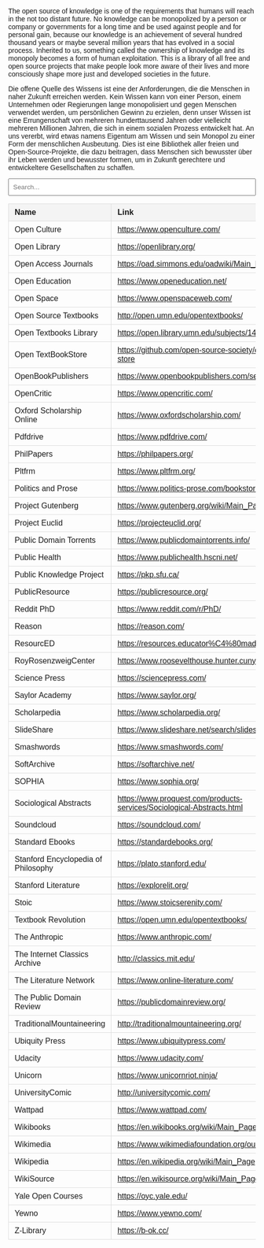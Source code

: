The open source of knowledge is one of the requirements that humans will reach in the not too distant future. No knowledge can be monopolized by a person or company or governments for a long time and be used against people and for personal gain, because our knowledge is an achievement of several hundred thousand years or maybe several million years that has evolved in a social process. Inherited to us, something called the ownership of knowledge and its monopoly becomes a form of human exploitation. This is a library of all free and open source projects that make people look more aware of their lives and more consciously shape more just and developed societies in the future.

Die offene Quelle des Wissens ist eine der Anforderungen, die die Menschen in naher Zukunft erreichen werden. Kein Wissen kann von einer Person, einem Unternehmen oder Regierungen lange monopolisiert und gegen Menschen verwendet werden, um persönlichen Gewinn zu erzielen, denn unser Wissen ist eine Errungenschaft von mehreren hunderttausend Jahren oder vielleicht mehreren Millionen Jahren, die sich in einem sozialen Prozess entwickelt hat. An uns vererbt, wird etwas namens Eigentum am Wissen und sein Monopol zu einer Form der menschlichen Ausbeutung. Dies ist eine Bibliothek aller freien und Open-Source-Projekte, die dazu beitragen, dass Menschen sich bewusster über ihr Leben werden und bewusster formen, um in Zukunft gerechtere und entwickeltere Gesellschaften zu schaffen.

<!DOCTYPE html>
<html lang="en">
<head>
    <meta charset="UTF-8">
    <meta name="viewport" content="width=device-width, initial-scale=1.0">
    <style>
        body {
            font-family: Arial, sans-serif;
        }
        table {
            width: 100%;
            border-collapse: collapse;
        }
        th, td {
            padding: 8px 12px;
            border: 1px solid #ddd;
            text-align: left;
            transition: background-color 0.3s ease;
        }
        th {
            cursor: pointer;
            background-color: #f4f4f4;
            position: relative;
        }
        th.sorted-asc::after, th.sorted-desc::after {
            content: '';
            position: absolute;
            right: 8px;
            width: 0; 
            height: 0; 
        }
        th.sorted-asc::after {
            border-left: 5px solid transparent;
            border-right: 5px solid transparent;
            border-bottom: 6px solid #000;
            top: 50%;
            transform: translateY(-50%);
        }
        th.sorted-desc::after {
            border-left: 5px solid transparent;
            border-right: 5px solid transparent;
            border-top: 6px solid #000;
            top: 50%;
            transform: translateY(-50%);
        }
        tr:hover {
            background-color: #f1f1f1;
        }
        .search-container {
            margin-bottom: 10px;
        }
        .search-box {
            padding: 8px;
            width: 100%;
            box-sizing: border-box;
        }
    </style>
    <title>Open Source Resources</title>
</head>
<body>

<div class="search-container">
    <input type="text" id="searchBox" class="search-box" placeholder="Search...">
</div>

<table id="interactiveTable">
    <thead>
        <tr>
            <th onclick="sortTable(0)">Name</th>
            <th onclick="sortTable(1)">Link</th>
        </tr>
    </thead>
    <tbody>
        <tr><td>Open Culture</td><td><a href="https://www.openculture.com/">https://www.openculture.com/</a></td></tr>
        <tr><td>Open Library</td><td><a href="https://openlibrary.org/">https://openlibrary.org/</a></td></tr>
        <tr><td>Open Access Journals</td><td><a href="https://oad.simmons.edu/oadwiki/Main_Page">https://oad.simmons.edu/oadwiki/Main_Page</a></td></tr>
        <tr><td>Open Education</td><td><a href="https://www.openeducation.net/">https://www.openeducation.net/</a></td></tr>
        <tr><td>Open Space</td><td><a href="https://www.openspaceweb.com/">https://www.openspaceweb.com/</a></td></tr>
        <tr><td>Open Source Textbooks</td><td><a href="http://open.umn.edu/opentextbooks/">http://open.umn.edu/opentextbooks/</a></td></tr>
        <tr><td>Open Textbooks Library</td><td><a href="https://open.library.umn.edu/subjects/14">https://open.library.umn.edu/subjects/14</a></td></tr>
        <tr><td>Open TextBookStore</td><td><a href="https://github.com/open-source-society/open-textbook-store">https://github.com/open-source-society/open-textbook-store</a></td></tr>
        <tr><td>OpenBookPublishers</td><td><a href="https://www.openbookpublishers.com/section/41/1">https://www.openbookpublishers.com/section/41/1</a></td></tr>
        <tr><td>OpenCritic</td><td><a href="https://www.opencritic.com/">https://www.opencritic.com/</a></td></tr>
        <tr><td>Oxford Scholarship Online</td><td><a href="https://www.oxfordscholarship.com/">https://www.oxfordscholarship.com/</a></td></tr>
        <tr><td>Pdfdrive</td><td><a href="https://www.pdfdrive.com/">https://www.pdfdrive.com/</a></td></tr>
        <tr><td>PhilPapers</td><td><a href="https://philpapers.org/">https://philpapers.org/</a></td></tr>
        <tr><td>Pltfrm</td><td><a href="https://www.pltfrm.org/">https://www.pltfrm.org/</a></td></tr>
        <tr><td>Politics and Prose</td><td><a href="https://www.politics-prose.com/bookstore">https://www.politics-prose.com/bookstore</a></td></tr>
        <tr><td>Project Gutenberg</td><td><a href="https://www.gutenberg.org/wiki/Main_Page">https://www.gutenberg.org/wiki/Main_Page</a></td></tr>
        <tr><td>Project Euclid</td><td><a href="https://projecteuclid.org/">https://projecteuclid.org/</a></td></tr>
        <tr><td>Public Domain Torrents</td><td><a href="https://www.publicdomaintorrents.info/">https://www.publicdomaintorrents.info/</a></td></tr>
        <tr><td>Public Health</td><td><a href="https://www.publichealth.hscni.net/">https://www.publichealth.hscni.net/</a></td></tr>
        <tr><td>Public Knowledge Project</td><td><a href="https://pkp.sfu.ca/">https://pkp.sfu.ca/</a></td></tr>
        <tr><td>PublicResource</td><td><a href="https://publicresource.org/">https://publicresource.org/</a></td></tr>
        <tr><td>Reddit PhD</td><td><a href="https://www.reddit.com/r/PhD/">https://www.reddit.com/r/PhD/</a></td></tr>
        <tr><td>Reason</td><td><a href="https://reason.com/">https://reason.com/</a></td></tr>
        <tr><td>ResourcED</td><td><a href="https://resources.educator%C4%80made.com/browse/">https://resources.educator%C4%80made.com/browse/</a></td></tr>
        <tr><td>RoyRosenzweigCenter</td><td><a href="https://www.roosevelthouse.hunter.cuny.edu/">https://www.roosevelthouse.hunter.cuny.edu/</a></td></tr>
        <tr><td>Science Press</td><td><a href="https://sciencepress.com/">https://sciencepress.com/</a></td></tr>
        <tr><td>Saylor Academy</td><td><a href="https://www.saylor.org/">https://www.saylor.org/</a></td></tr>
        <tr><td>Scholarpedia</td><td><a href="https://www.scholarpedia.org/">https://www.scholarpedia.org/</a></td></tr>
        <tr><td>SlideShare</td><td><a href="https://www.slideshare.net/search/slideshow">https://www.slideshare.net/search/slideshow</a></td></tr>
        <tr><td>Smashwords</td><td><a href="https://www.smashwords.com/">https://www.smashwords.com/</a></td></tr>
        <tr><td>SoftArchive</td><td><a href="https://softarchive.net/">https://softarchive.net/</a></td></tr>
        <tr><td>SOPHIA</td><td><a href="https://www.sophia.org/">https://www.sophia.org/</a></td></tr>
        <tr><td>Sociological Abstracts</td><td><a href="https://www.proquest.com/products-services/Sociological-Abstracts.html">https://www.proquest.com/products-services/Sociological-Abstracts.html</a></td></tr>
        <tr><td>Soundcloud</td><td><a href="https://soundcloud.com/">https://soundcloud.com/</a></td></tr>
        <tr><td>Standard Ebooks</td><td><a href="https://standardebooks.org/">https://standardebooks.org/</a></td></tr>
        <tr><td>Stanford Encyclopedia of Philosophy</td><td><a href="https://plato.stanford.edu/">https://plato.stanford.edu/</a></td></tr>
        <tr><td>Stanford Literature</td><td><a href="https://explorelit.org/">https://explorelit.org/</a></td></tr>
        <tr><td>Stoic</td><td><a href="https://www.stoicserenity.com/">https://www.stoicserenity.com/</a></td></tr>
        <tr><td>Textbook Revolution</td><td><a href="https://open.umn.edu/opentextbooks/">https://open.umn.edu/opentextbooks/</a></td></tr>
        <tr><td>The Anthropic</td><td><a href="https://www.anthropic.com/">https://www.anthropic.com/</a></td></tr>
        <tr><td>The Internet Classics Archive</td><td><a href="http://classics.mit.edu/">http://classics.mit.edu/</a></td></tr>
        <tr><td>The Literature Network</td><td><a href="https://www.online-literature.com/">https://www.online-literature.com/</a></td></tr>
        <tr><td>The Public Domain Review</td><td><a href="https://publicdomainreview.org/">https://publicdomainreview.org/</a></td></tr>
        <tr><td>TraditionalMountaineering</td><td><a href="http://traditionalmountaineering.org/">http://traditionalmountaineering.org/</a></td></tr>
        <tr><td>Ubiquity Press</td><td><a href="https://www.ubiquitypress.com/">https://www.ubiquitypress.com/</a></td></tr>
        <tr><td>Udacity</td><td><a href="https://www.udacity.com/">https://www.udacity.com/</a></td></tr>
        <tr><td>Unicorn</td><td><a href="https://www.unicornriot.ninja/">https://www.unicornriot.ninja/</a></td></tr>
        <tr><td>UniversityComic</td><td><a href="http://universitycomic.com/">http://universitycomic.com/</a></td></tr>
        <tr><td>Wattpad</td><td><a href="https://www.wattpad.com/">https://www.wattpad.com/</a></td></tr>
        <tr><td>Wikibooks</td><td><a href="https://en.wikibooks.org/wiki/Main_Page">https://en.wikibooks.org/wiki/Main_Page</a></td></tr>
        <tr><td>Wikimedia</td><td><a href="https://www.wikimediafoundation.org/our-work/">https://www.wikimediafoundation.org/our-work/</a></td></tr>
        <tr><td>Wikipedia</td><td><a href="https://en.wikipedia.org/wiki/Main_Page">https://en.wikipedia.org/wiki/Main_Page</a></td></tr>
        <tr><td>WikiSource</td><td><a href="https://en.wikisource.org/wiki/Main_Page">https://en.wikisource.org/wiki/Main_Page</a></td></tr>
        <tr><td>Yale Open Courses</td><td><a href="https://oyc.yale.edu/">https://oyc.yale.edu/</a></td></tr>
        <tr><td>Yewno</td><td><a href="https://www.yewno.com/">https://www.yewno.com/</a></td></tr>
        <tr><td>Z-Library</td><td><a href="https://b-ok.cc/">https://b-ok.cc/</a></td></tr>
    </tbody>
</table>

<script>
    document.getElementById('searchBox').addEventListener('keyup', function() {
        var filter = this.value.toUpperCase();
        var rows = document.querySelector("#interactiveTable tbody").rows;
        
        for (var i = 0; i < rows.length; i++) {
            var cells = rows[i].cells;
            var match = false;
            for (var j = 0; j < cells.length; j++) {
                if (cells[j].innerHTML.toUpperCase().indexOf(filter) > -1) {
                    match = true;
                    break;
                }
            }
            rows[i].style.display = match ? "" : "none";
        }
    });

    function sortTable(n) {
        var table = document.getElementById("interactiveTable");
        var rows = table.rows;
        var switching = true;
        var shouldSwitch;
        var direction = "asc"; 
        var switchcount = 0;

        // Remove sorted class from all headers
        var headers = table.querySelectorAll("th");
        headers.forEach(header => header.classList.remove("sorted-asc", "sorted-desc"));

        while (switching) {
            switching = false;
            var rowsArray = Array.from(rows).slice(1);

            for (var i = 0; i < rowsArray.length - 1; i++) {
                shouldSwitch = false;
                var x = rowsArray[i].getElementsByTagName("TD")[n];
                var y = rowsArray[i + 1].getElementsByTagName("TD")[n];

                if (direction == "asc") {
                    if (x.innerHTML.toLowerCase() > y.innerHTML.toLowerCase()) {
                        shouldSwitch = true;
                        break;
                    }
                } else if (direction == "desc") {
                    if (x.innerHTML.toLowerCase() < y.innerHTML.toLowerCase()) {
                        shouldSwitch = true;
                        break;
                    }
                }
            }
            if (shouldSwitch) {
                rowsArray[i].parentNode.insertBefore(rowsArray[i + 1], rowsArray[i]);
                switching = true;
                switchcount++;
            } else {
                if (switchcount == 0 && direction == "asc") {
                    direction = "desc";
                    switching = true;
                }
            }
        }

        // Add sorted class to the sorted header
        if (direction == "asc") {
            headers[n].classList.add("sorted-asc");
        } else {
            headers[n].classList.add("sorted-desc");
        }
    }
</script>

</body>
</html>
